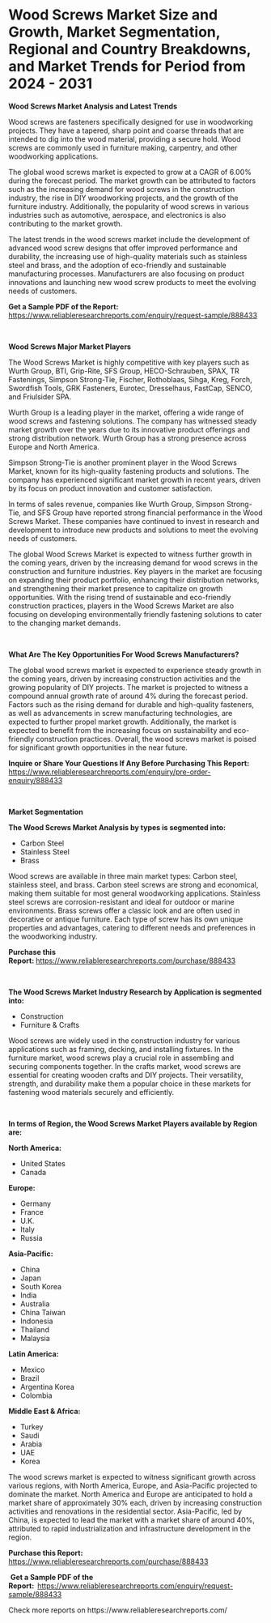 <p><h1>Wood Screws Market Size and Growth, Market Segmentation, Regional and Country Breakdowns, and Market Trends for Period from 2024 -  2031</h1></p><p><strong>Wood Screws Market Analysis and Latest Trends</strong></p>
<p><p>Wood screws are fasteners specifically designed for use in woodworking projects. They have a tapered, sharp point and coarse threads that are intended to dig into the wood material, providing a secure hold. Wood screws are commonly used in furniture making, carpentry, and other woodworking applications.</p><p>The global wood screws market is expected to grow at a CAGR of 6.00% during the forecast period. The market growth can be attributed to factors such as the increasing demand for wood screws in the construction industry, the rise in DIY woodworking projects, and the growth of the furniture industry. Additionally, the popularity of wood screws in various industries such as automotive, aerospace, and electronics is also contributing to the market growth.</p><p>The latest trends in the wood screws market include the development of advanced wood screw designs that offer improved performance and durability, the increasing use of high-quality materials such as stainless steel and brass, and the adoption of eco-friendly and sustainable manufacturing processes. Manufacturers are also focusing on product innovations and launching new wood screw products to meet the evolving needs of customers.</p></p>
<p><strong>Get a Sample PDF of the Report:&nbsp;</strong> <a href="https://www.reliableresearchreports.com/enquiry/request-sample/888433">https://www.reliableresearchreports.com/enquiry/request-sample/888433</a></p>
<p>&nbsp;</p>
<p><strong>Wood Screws Major Market Players</strong></p>
<p><p>The Wood Screws Market is highly competitive with key players such as Wurth Group, BTI, Grip-Rite, SFS Group, HECO-Schrauben, SPAX, TR Fastenings, Simpson Strong-Tie, Fischer, Rothoblaas, Sihga, Kreg, Forch, Swordfish Tools, GRK Fasteners, Eurotec, Dresselhaus, FastCap, SENCO, and Friulsider SPA. </p><p>Wurth Group is a leading player in the market, offering a wide range of wood screws and fastening solutions. The company has witnessed steady market growth over the years due to its innovative product offerings and strong distribution network. Wurth Group has a strong presence across Europe and North America.</p><p>Simpson Strong-Tie is another prominent player in the Wood Screws Market, known for its high-quality fastening products and solutions. The company has experienced significant market growth in recent years, driven by its focus on product innovation and customer satisfaction.</p><p>In terms of sales revenue, companies like Wurth Group, Simpson Strong-Tie, and SFS Group have reported strong financial performance in the Wood Screws Market. These companies have continued to invest in research and development to introduce new products and solutions to meet the evolving needs of customers.</p><p>The global Wood Screws Market is expected to witness further growth in the coming years, driven by the increasing demand for wood screws in the construction and furniture industries. Key players in the market are focusing on expanding their product portfolio, enhancing their distribution networks, and strengthening their market presence to capitalize on growth opportunities. With the rising trend of sustainable and eco-friendly construction practices, players in the Wood Screws Market are also focusing on developing environmentally friendly fastening solutions to cater to the changing market demands.</p></p>
<p>&nbsp;</p>
<p><strong>What Are The Key Opportunities For Wood Screws Manufacturers?</strong></p>
<p><p>The global wood screws market is expected to experience steady growth in the coming years, driven by increasing construction activities and the growing popularity of DIY projects. The market is projected to witness a compound annual growth rate of around 4% during the forecast period. Factors such as the rising demand for durable and high-quality fasteners, as well as advancements in screw manufacturing technologies, are expected to further propel market growth. Additionally, the market is expected to benefit from the increasing focus on sustainability and eco-friendly construction practices. Overall, the wood screws market is poised for significant growth opportunities in the near future.</p></p>
<p><strong>Inquire or Share Your Questions If Any Before Purchasing This Report:</strong> <a href="https://www.reliableresearchreports.com/enquiry/pre-order-enquiry/888433">https://www.reliableresearchreports.com/enquiry/pre-order-enquiry/888433</a></p>
<p>&nbsp;</p>
<p><strong>Market Segmentation</strong></p>
<p><strong>The Wood Screws Market Analysis by types is segmented into:</strong></p>
<p><ul><li>Carbon Steel</li><li>Stainless Steel</li><li>Brass</li></ul></p>
<p><p>Wood screws are available in three main market types: Carbon steel, stainless steel, and brass. Carbon steel screws are strong and economical, making them suitable for most general woodworking applications. Stainless steel screws are corrosion-resistant and ideal for outdoor or marine environments. Brass screws offer a classic look and are often used in decorative or antique furniture. Each type of screw has its own unique properties and advantages, catering to different needs and preferences in the woodworking industry.</p></p>
<p><strong>Purchase this Report:&nbsp;</strong><a href="https://www.reliableresearchreports.com/purchase/888433">https://www.reliableresearchreports.com/purchase/888433</a></p>
<p>&nbsp;</p>
<p><strong>The Wood Screws Market Industry Research by Application is segmented into:</strong></p>
<p><ul><li>Construction</li><li>Furniture & Crafts</li></ul></p>
<p><p>Wood screws are widely used in the construction industry for various applications such as framing, decking, and installing fixtures. In the furniture market, wood screws play a crucial role in assembling and securing components together. In the crafts market, wood screws are essential for creating wooden crafts and DIY projects. Their versatility, strength, and durability make them a popular choice in these markets for fastening wood materials securely and efficiently.</p></p>
<p>&nbsp;</p>
<p><strong>In terms of Region, the Wood Screws Market Players available by Region are:</strong></p>
<p>
    <p> <strong> North America: </strong>
        <ul>
            <li>United States</li>
            <li>Canada</li>
        </ul>
        </p> 
    <p> <strong> Europe: </strong>
        <ul>
            <li>Germany</li>
            <li>France</li>
            <li>U.K.</li>
            <li>Italy</li>
            <li>Russia</li>
        </ul>
        </p> 
    <p> <strong> Asia-Pacific: </strong>
        <ul>
            <li>China</li>
            <li>Japan</li>
            <li>South Korea</li>
            <li>India</li>
            <li>Australia</li>
            <li>China Taiwan</li>
            <li>Indonesia</li>
            <li>Thailand</li>
            <li>Malaysia</li>
        </ul>
        </p> 
    <p> <strong> Latin America: </strong>
        <ul>
            <li>Mexico</li>
            <li>Brazil</li>
            <li>Argentina Korea</li>
            <li>Colombia</li>
        </ul>
        </p> 
    <p> <strong> Middle East & Africa: </strong>
        <ul>
            <li>Turkey</li>
            <li>Saudi</li>
            <li>Arabia</li>
            <li>UAE</li>
            <li>Korea</li>
        </ul>
    </p>
    </p>
<p><p>The wood screws market is expected to witness significant growth across various regions, with North America, Europe, and Asia-Pacific projected to dominate the market. North America and Europe are anticipated to hold a market share of approximately 30% each, driven by increasing construction activities and renovations in the residential sector. Asia-Pacific, led by China, is expected to lead the market with a market share of around 40%, attributed to rapid industrialization and infrastructure development in the region.</p></p>
<p><strong>Purchase this Report: </strong><a href="https://www.reliableresearchreports.com/purchase/888433">https://www.reliableresearchreports.com/purchase/888433</a></p>
<p>&nbsp;<strong>Get a Sample PDF of the Report:&nbsp;&nbsp;</strong><a href="https://www.reliableresearchreports.com/enquiry/request-sample/888433">https://www.reliableresearchreports.com/enquiry/request-sample/888433</a></p>
<p><strong></strong></p>
<p>Check more reports on https://www.reliableresearchreports.com/</p>